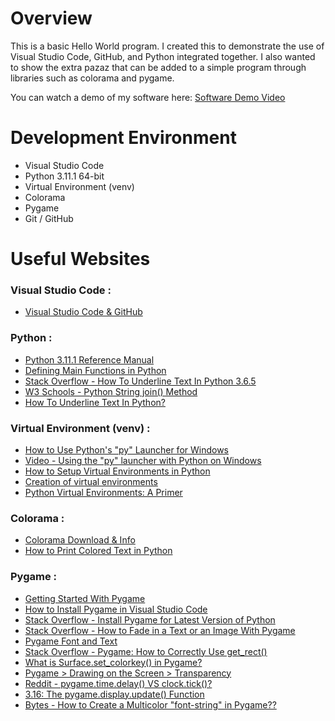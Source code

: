 # Overview

This is a basic Hello World program. I created this to demonstrate the use of Visual Studio Code, GitHub, and Python integrated together. I also wanted to show the extra pazaz that can be added to a simple program through libraries such as colorama and pygame.

You can watch a demo of my software here: [Software Demo Video](http://youtube.link.goes.here)

# Development Environment

* Visual Studio Code
* Python 3.11.1 64-bit
* Virtual Environment (venv)
* Colorama
* Pygame
* Git / GitHub

# Useful Websites

### Visual Studio Code :
* [Visual Studio Code & GitHub](https://code.visualstudio.com/docs/sourcecontrol/overview)

### Python :
* [Python 3.11.1 Reference Manual](https://docs.python.org/3.11/)
* [Defining Main Functions in Python](https://realpython.com/python-main-function/)
* [Stack Overflow - How To Underline Text In Python 3.6.5](https://stackoverflow.com/questions/51001592/how-to-underline-text-in-python-3-6-5)
* [W3 Schools - Python String join() Method](https://www.w3schools.com/python/ref_string_join.asp)
* [How To Underline Text In Python?](https://copyassignment.com/how-to-underline-text-in-python/)

### Virtual Environment (venv) : 
* [How to Use Python's "py" Launcher for Windows](https://www.infoworld.com/article/3617292/how-to-use-pythons-py-launcher-for-windows.html )
* [Video - Using the "py" launcher with Python on Windows](https://www.youtube.com/watch?v=aBOdC5CrL1s&t=147s)
* [How to Setup Virtual Environments in Python](https://www.freecodecamp.org/news/how-to-setup-virtual-environments-in-python/ )
* [Creation of virtual environments](https://docs.python.org/3/library/venv.html)
* [Python Virtual Environments: A Primer](https://realpython.com/python-virtual-environments-a-primer/)

### Colorama : 
* [Colorama Download & Info](https://pypi.org/project/colorama/)
* [How to Print Colored Text in Python](https://www.studytonight.com/python-howtos/how-to-print-colored-text-in-python)

### Pygame : 
* [Getting Started With Pygame](https://www.pygame.org/wiki/GettingStarted)
* [How to Install Pygame in Visual Studio Code](https://codingcampus.net/how-to-install-pygame-in-visual-studio-code/)
* [Stack Overflow - Install Pygame for Latest Version of Python](https://stackoverflow.com/questions/64311396/pygame-no-setup-file-exists-running-buildconfig-config-py)
* [Stack Overflow - How to Fade in a Text or an Image With Pygame](https://stackoverflow.com/questions/54593653/how-to-fade-in-a-text-or-an-image-with-pygame/54594196#54594196)
* [Pygame Font and Text](https://coderslegacy.com/python/pygame-font/)
* [Stack Overflow - Pygame: How to Correctly Use get_rect()](https://stackoverflow.com/questions/42577197/pygame-how-to-correctly-use-get-rect)
* [What is Surface.set_colorkey() in Pygame?](https://gamedev.stackexchange.com/questions/130541/what-is-surface-set-colorkey-in-pygame)
* [Pygame > Drawing on the Screen > Transparency](https://riptutorial.com/pygame/example/23788/transparency)
* [Reddit - pygame.time.delay() VS clock.tick()?](https://www.reddit.com/r/pygame/comments/qmtwy0/pygametimedelay_vs_clocktick/)
* [3.16: The pygame.display.update() Function](https://eng.libretexts.org/Bookshelves/Computer_Science/Programming_Languages/Book%3A_Making_Games_with_Python_and_Pygame_(Sweigart)/03%3A_Pygame_Basics/3.16%3A_The_pygame.display.update()_Function#)
* [Bytes - How to Create a Multicolor "font-string" in Pygame??](https://bytes.com/topic/python/answers/561745-how-create-multicolor-font-string-pygame)

